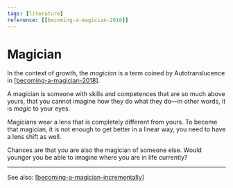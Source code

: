 ```yaml
---
tags: [literature]
reference: [[becoming-a-magician-2018]]
---
```


# Magician

In the context of growth, the *magician* is a term coined by Autotranslucence in [[becoming-a-magician-2018]]. 

A magician is someone with skills and competences that are so much above yours, that you cannot imagine how they do what they do—in other words, it is *magic* to your eyes.

Magicians wear a lens that is completely different from yours. To become that magician, it is not enough to get better in a linear way, you need to have a lens shift as well.

Chances are that you are also the magician of someone else. Would younger you be able to imagine where you are in life currently?

---
See also: [[becoming-a-magician-incrementally]]


[//begin]: # "Autogenerated link references for markdown compatibility"
[becoming-a-magician-2018]: ..\1-reference\becoming-a-magician-2018 "Becoming A Magician (2018)"
[becoming-a-magician-incrementally]: ..\4-permanent\becoming-a-magician-incrementally "Becoming A Magician Incrementally"
[//end]: # "Autogenerated link references"